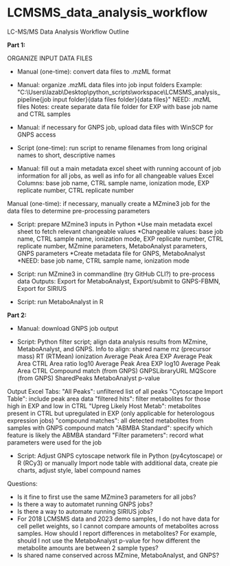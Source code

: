 # LCMSMS_data_analysis_workflow
 
LC-MS/MS Data Analysis Workflow Outline

**************Part 1:**************

ORGANIZE INPUT DATA FILES
- Manual (one-time): convert data files to .mzML format

- Manual: organize .mzML data files into job input folders
Example: "C:\Users\lazab\Desktop\python_scripts\workspace\LCMSMS_analysis_pipeline\{job input folder}\{data files folder}\{data files}"
NEED: .mzML files
Notes: create separate data file folder for EXP with base job name and CTRL samples

- Manual: if necessary for GNPS job, upload data files with WinSCP for GNPS access

- Script (one-time): run script to rename filenames from long original names to short, descriptive names

- Manual: fill out a main metadata excel sheet with running account of job information for all jobs, as well as info for all changeable values
Excel Columns: base job name, CTRL sample name, ionization mode, EXP replicate number, CTRL replicate number

Manual (one-time): if necessary, manually create a MZmine3 job for the data files to determine pre-processing parameters

- Script: prepare MZmine3 inputs in Python 
*Use main metadata excel sheet to fetch relevant changeable values
*Changeable values: base job name, CTRL sample name, ionization mode, EXP replicate number, CTRL replicate number, MZmine parameters, MetaboAnalyst parameters, GNPS parameters
*Create metadata file for GNPS, MetaboAnalyst
*NEED: base job name, CTRL sample name, ionization mode

- Script: run MZmine3 in commandline (try GitHub CLI?) to pre-process data
Outputs: Export for MetaboAnalyst, Export/submit to GNPS-FBMN, Export for SIRIUS 

- Script: run MetaboAnalyst in R


**************Part 2:**************

- Manual: download GNPS job output

- Script: Python filter script; align data analysis results from MZmine, MetaboAnalyst, and GNPS.
Info to align:
shared name
mz (precursor mass)
RT (RTMean)
ionization
Average Peak Area EXP
Average Peak Area CTRL
Area ratio
log10 Average Peak Area EXP
log10 Average Peak Area CTRL
Compound match (from GNPS)
GNPSLibraryURL
MQScore (from GNPS)
SharedPeaks
MetaboAnalyst p-value 

Output Excel Tabs: 
"All Peaks": unfiltered list of all peaks
"Cytoscape Import Table": include peak area data
"filtered hits": filter metabolites for those high in EXP and low in CTRL
"Upreg Likely Host Metab": metabolites present in CTRL but upregulated in EXP (only applicable for heterologous expression jobs)
"compound matches": all detected metabolites from samples with GNPS compound match
"ABMBA Standard": specify which feature is likely the ABMBA standard
"Filter parameters": record what parameters were used for the job


- Script: Adjust GNPS cytoscape network file in Python (py4cytoscape) or R (RCy3) or manually
Import node table with additional data, create pie charts, adjust style, label compound names

Questions:
- Is it fine to first use the same MZmine3 parameters for all jobs?
- Is there a way to automatet running GNPS jobs?
- Is there a way to automate running SIRIUS jobs?
- For 2018 LCMSMS data and 2023 demo samples, I do not have data for cell pellet weights, so I cannot compare amounts of metabolites across samples. How should I report differences in metabolites? For example, should I not use the MetaboAnalyst p-value for how different the metabolite amounts are between 2 sample types?
- Is shared name conserved across MZmine, MetaboAnalyst, and GNPS?
